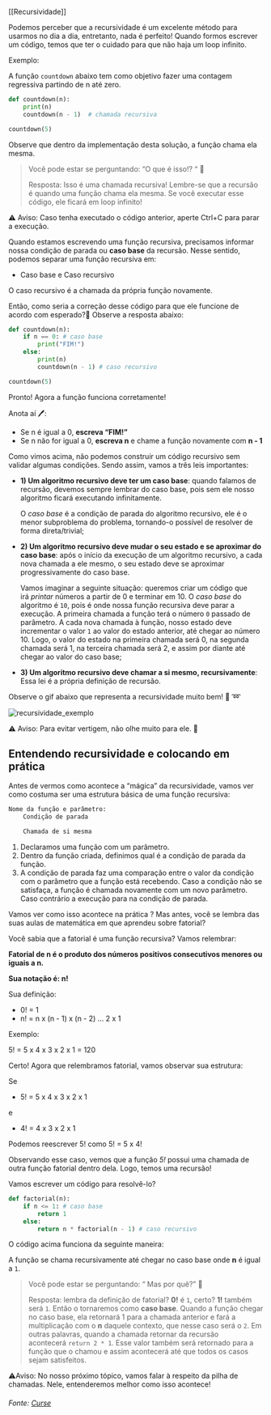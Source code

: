[[Recursividade]]

Podemos perceber que a recursividade é um excelente método para usarmos no dia a dia, entretanto, nada é perfeito! Quando formos escrever um código, temos que ter o cuidado para que não haja um loop infinito.

Exemplo:

A função `countdown` abaixo tem como objetivo fazer uma contagem regressiva partindo de n até zero.

```python
def countdown(n):
    print(n)
    countdown(n - 1)  # chamada recursiva

countdown(5)
```

Observe que dentro da implementação desta solução, a função chama ela mesma.

> Você pode estar se perguntando: “O que é isso!? “ 🤔
> 
> Resposta: Isso é uma chamada recursiva! Lembre-se que a recursão é quando uma função chama ela mesma. Se você executar esse código, ele ficará em loop infinito!

⚠️ Aviso: Caso tenha executado o código anterior, aperte Ctrl+C para parar a execução.

Quando estamos escrevendo uma função recursiva, precisamos informar nossa condição de parada ou **caso base** da recursão. Nesse sentido, podemos separar uma função recursiva em:

- Caso base e Caso recursivo

O caso recursivo é a chamada da própria função novamente.

Então, como seria a correção desse código para que ele funcione de acordo com esperado?🤔 Observe a resposta abaixo:

```python
def countdown(n):
    if n == 0: # caso base
        print("FIM!")
    else:
        print(n)
        countdown(n - 1) # caso recursivo

countdown(5)
```

Pronto! Agora a função funciona corretamente!

Anota aí 🖊:

- Se n é igual a 0, **escreva “FIM!”**
- Se n não for igual a 0, **escreva n** e chame a função novamente com **n - 1**

Como vimos acima, não podemos construir um código recursivo sem validar algumas condições. Sendo assim, vamos a três leis importantes:

- **1) Um algoritmo recursivo deve ter um caso base**: quando falamos de recursão, devemos sempre lembrar do caso base, pois sem ele nosso algoritmo ficará executando infinitamente.
    
    O _caso base_ é a condição de parada do algoritmo recursivo, ele é o menor subproblema do problema, tornando-o possível de resolver de forma direta/trivial;
    
- **2) Um algoritmo recursivo deve mudar o seu estado e se aproximar do caso base**: após o início da execução de um algoritmo recursivo, a cada nova chamada a ele mesmo, o seu estado deve se aproximar progressivamente do caso base.
    
    Vamos imaginar a seguinte situação: queremos criar um código que irá _printar_ números a partir de 0 e terminar em 10. O _caso base_ do algoritmo é `10`, pois é onde nossa função recursiva deve parar a execução. A primeira chamada a função terá o número `0` passado de parâmetro. A cada nova chamada à função, nosso estado deve incrementar o valor `1` ao valor do estado anterior, até chegar ao número 10. Logo, o valor do estado na primeira chamada será 0, na segunda chamada será 1, na terceira chamada será 2, e assim por diante até chegar ao valor do caso base;
    
- **3) Um algoritmo recursivo deve chamar a si mesmo, recursivamente**: Essa lei é a própria definição de recursão.
    

Observe o gif abaixo que representa a recursividade muito bem! 🐶 ➿

![recursividade_exemplo](https://content-assets.betrybe.com/prod/b306017b-3fa3-4fe4-be13-7f5c2a9c673d-recursividade_exemplo.gif)

⚠️ Aviso: Para evitar vertigem, não olhe muito para ele. 🤢

## Entendendo recursividade e colocando em prática

Antes de vermos como acontece a “mágica” da recursividade, vamos ver como costuma ser uma estrutura básica de uma função recursiva:

```bash
Nome da função e parâmetro:
    Condição de parada

    Chamada de si mesma
```

1. Declaramos uma função com um parâmetro.
2. Dentro da função criada, definimos qual é a condição de parada da função.
3. A condição de parada faz uma comparação entre o valor da condição com o parâmetro que a função está recebendo. Caso a condição não se satisfaça, a função é chamada novamente com um novo parâmetro. Caso contrário a execução para na condição de parada.

Vamos ver como isso acontece na prática ? Mas antes, você se lembra das suas aulas de matemática em que aprendeu sobre fatorial?

Você sabia que a fatorial é uma função recursiva? Vamos relembrar:

**Fatorial de n é o produto dos números positivos consecutivos menores ou iguais a n.**

**Sua notação é: n!**

Sua definição:

- 0! = 1
- n! = n x (n - 1) x (n - 2) … 2 x 1

Exemplo:

5! = 5 x 4 x 3 x 2 x 1 = 120

Certo! Agora que relembramos fatorial, vamos observar sua estrutura:

Se

- 5! = 5 x 4 x 3 x 2 x 1

e

- 4! = 4 x 3 x 2 x 1

Podemos reescrever 5! como 5! = 5 x 4!

Observando esse caso, vemos que a função _5!_ possui uma chamada de outra função fatorial dentro dela. Logo, temos uma recursão!

Vamos escrever um código para resolvê-lo?

```python
def factorial(n):
    if n <= 1: # caso base
        return 1
    else:
        return n * factorial(n - 1) # caso recursivo
```

O código acima funciona da seguinte maneira:

A função se chama recursivamente até chegar no caso base onde **n** é igual a `1`.

> Você pode estar se perguntando: “ Mas por quê?” 🤔
> 
> Resposta: lembra da definição de fatorial? **0!** é `1`, certo? **1!** também será `1`. Então o tornaremos como **caso base**. Quando a função chegar no caso base, ela retornará 1 para a chamada anterior e fará a multiplicação com o **n** daquele contexto, que nesse caso será o `2`. Em outras palavras, quando a chamada retornar da recursão acontecerá `return 2 * 1`. Esse valor também será retornado para a função que o chamou e assim acontecerá até que todos os casos sejam satisfeitos.

⚠️Aviso: No nosso próximo tópico, vamos falar à respeito da pilha de chamadas. Nele, entenderemos melhor como isso acontece!

###### Fonte: [Curse](https://app.betrybe.com/learn/course/5e938f69-6e32-43b3-9685-c936530fd326/module/290e715d-73e3-4b2d-a3c7-4fe113474070/section/1e72f959-dcab-4e2d-948b-6f6e5aef58ab/day/bfc198bb-2ceb-4271-b137-2388dddbeee2/lesson/bd8870f7-c8df-420d-9a4c-ca1a8df6b20f)

